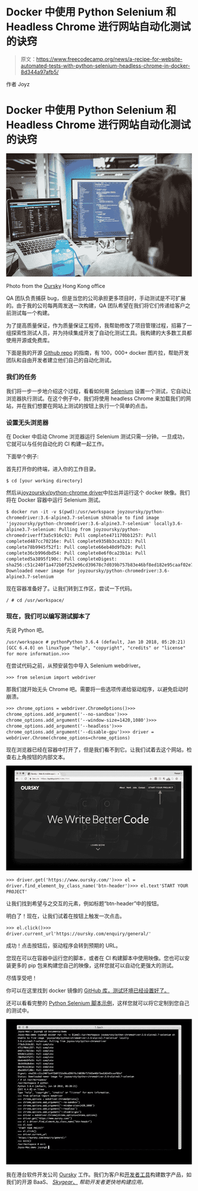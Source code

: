 # Docker 中使用 Python Selenium 和 Headless Chrome 进行网站自动化测试的诀窍

> 原文：<https://www.freecodecamp.org/news/a-recipe-for-website-automated-tests-with-python-selenium-headless-chrome-in-docker-8d344a97afb5/>

作者 Joyz

# Docker 中使用 Python Selenium 和 Headless Chrome 进行网站自动化测试的诀窍

![BGn6m8EeDayZcsplop1t9EJHd34dgIwRC0lQ](img/2caf092af84d5f598afac2e44f829f98.png)

Photo from the [Oursky](https://oursky.com) Hong Kong office

QA 团队负责捕获 bug，但是当您的公司承担更多项目时，手动测试是不可扩展的。由于我的公司每两周发送一次构建，QA 团队希望在我们将它们传递给客户之前测试每一个构建。

为了提高质量保证，作为质量保证工程师，我帮助修改了项目管理过程，招募了一组探索性测试人员，并为持续集成开发了自动化测试工具。我构建的大多数工具都使用开源或免费库。

下面是我的开源 [Github repo](https://hub.docker.com/r/joyzoursky/python-chromedriver/) 的指南，有 100，000+ docker 图片拉，帮助开发团队和自由开发者建立他们自己的自动化测试。

### 我们的任务

我们将一步一步地介绍这个过程，看看如何用 [Selenium](https://www.seleniumhq.org/) 设置一个测试，它自动让浏览器执行测试。在这个例子中，我们将使用 headless Chrome 来加载我们的网站，并在我们想要在网站上测试的按钮上执行一个简单的点击。

### 设置无头浏览器

在 Docker 中启动 Chrome 浏览器运行 Selenium 测试只需一分钟。一旦成功，它就可以与任何自动化的 CI 构建一起工作。

下面举个例子:

首先打开你的终端，进入你的工作目录。

```
$ cd [your working directory]
```

然后从[joyzoursky/python-chrome driver](https://hub.docker.com/r/joyzoursky/python-chromedriver/)中拉出并运行这个 docker 映像。我们将在 Docker 容器中运行 Selenium 测试。

```
$ docker run -it -v $(pwd):/usr/workspace joyzoursky/python-chromedriver:3.6-alpine3.7-selenium shUnable to find image 'joyzoursky/python-chromedriver:3.6-alpine3.7-selenium' locally3.6-alpine3.7-selenium: Pulling from joyzoursky/python-chromedriverff3a5c916c92: Pull complete471170bb1257: Pull completed487cc70216e: Pull complete9358b3ca3321: Pull complete78b9945f52f1: Pull complete66eb40d9fb29: Pull complete36cb996dbd54: Pull complete8e6f0ca23b1a: Pull completed5a3895f190c: Pull completeDigest: sha256:c51c240f1a472b0f252e96cd39678c7d039b757b83e46bf8ed182e95caaf02e7Status: Downloaded newer image for joyzoursky/python-chromedriver:3.6-alpine3.7-selenium
```

现在容器准备好了。让我们转到工作区，尝试一下代码。

```
/ # cd /usr/workspace/
```

### 现在，我们可以编写测试脚本了

先说 Python 吧。

```
/usr/workspace # pythonPython 3.6.4 (default, Jan 10 2018, 05:20:21)[GCC 6.4.0] on linuxType "help", "copyright", "credits" or "license" for more information.>>>
```

在尝试代码之前，从预安装包中导入 Selenium webdriver。

```
>>> from selenium import webdriver
```

那我们就开始无头 Chrome 吧。需要将一些选项传递给驱动程序，以避免启动时崩溃。

```
>>> chrome_options = webdriver.ChromeOptions()>>> chrome_options.add_argument('--no-sandbox')>>> chrome_options.add_argument('--window-size=1420,1080')>>> chrome_options.add_argument('--headless')>>> chrome_options.add_argument('--disable-gpu')>>> driver = webdriver.Chrome(chrome_options=chrome_options)
```

现在浏览器已经在容器中打开了，但是我们看不到它。让我们试着去这个网站，检查右上角按钮的内部文本。

![d8pHoiJdyENTGuhTRqyEMGsJ2NufawIOAFfQ](img/161cc869486568a53c65194834d21cdd.png)

```
>>> driver.get('https://www.oursky.com/')>>> el = driver.find_element_by_class_name('btn-header')>>> el.text'START YOUR PROJECT'
```

让我们找到希望与之交互的元素，例如标题“btn-header”中的按钮。

明白了！现在，让我们试着在按钮上触发一次点击。

```
>>> el.click()>>> driver.current_url'https://oursky.com/enquiry/general/'
```

成功！点击按钮后，驱动程序会转到预期的 URL。

您现在可以在容器中运行您的脚本，或者在 CI 构建脚本中使用映像。您也可以安装更多的 pip 包来构建您自己的映像，这样您就可以自动化更强大的测试。

尽情享受吧！

你可以在这里找到 docker 镜像的 [GitHub 库，测试环境已经设置好了。](https://github.com/joyzoursky/docker-python-chromedriver)

还可以看看完整的 [Python Selenium 脚本示例](https://github.com/joyzoursky/selenium-template)，这样您就可以将它定制到您自己的测试中。

![0pEr4VFOcP6iQEO9cTpQjFwcPGq2Jq4Qlzyr](img/8e5f9d0f74b6cf1c933edb3a93f06685.png)

我在港台软件开发公司 [Oursky](https://oursky.com) 工作。我们为客户和[开发者工具](https://oursky.com/products/)构建数字产品，如我们的开源 BaaS、 [*Skygear、*](http://skygear.io/) *帮助开发者更快地构建应用。*